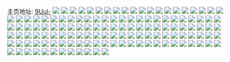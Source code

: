 主页地址: [9Uul-](https://weibo.com/u/5592045211) 
![](https://wx4.sinaimg.cn/mw2000/0066rEpBly1h9gsxsav61j32c02c0b2a.jpg) 
![](https://wx4.sinaimg.cn/mw2000/0066rEpBly1h98y598qebj32c02c0x6p.jpg) 
![](https://wx4.sinaimg.cn/mw2000/0066rEpBly1h98y5b33sij32c02c0npe.jpg) 
![](https://wx4.sinaimg.cn/mw2000/0066rEpBly1h98y5cro4ej32bz35su0y.jpg) 
![](https://wx4.sinaimg.cn/mw2000/0066rEpBly1h98y58fgvcj32bu35su0y.jpg) 
![](https://wx4.sinaimg.cn/mw2000/0066rEpBly1h8r92b7sdvj31sc1scao0.jpg) 
![](https://wx4.sinaimg.cn/mw2000/0066rEpBly1h8r92ar3g4j31sc1sctmy.jpg) 
![](https://wx4.sinaimg.cn/mw2000/0066rEpBly1h8io3r8kg6j32c034thdv.jpg) 
![](https://wx4.sinaimg.cn/mw2000/0066rEpBly1h8io3rzx5jj32c035h7wi.jpg) 
![](https://wx4.sinaimg.cn/mw2000/0066rEpBly1h8io3uj15aj32c03407wk.jpg) 
![](https://wx4.sinaimg.cn/mw2000/0066rEpBly1h8io3nu53nj32c02c0kjm.jpg) 
![](https://wx4.sinaimg.cn/mw2000/0066rEpBly1h8d08ys9y6j30zi0ziten.jpg) 
![](https://wx4.sinaimg.cn/mw2000/0066rEpBly1h8d090is22j32c02c0hdt.jpg) 
![](https://wx4.sinaimg.cn/mw2000/0066rEpBly1h8d093yzk1j32c02c04qq.jpg) 
![](https://wx4.sinaimg.cn/mw2000/0066rEpBly1h8d08zggrgj31jj1jj4qp.jpg) 
![](https://wx4.sinaimg.cn/mw2000/0066rEpBly1h8d0951pmej32c02c01ky.jpg) 
![](https://wx4.sinaimg.cn/mw2000/0066rEpBly1h8d092qzxlj325c25c7wh.jpg) 
![](https://wx4.sinaimg.cn/mw2000/0066rEpBly1h89neu3qkuj326y2x91ky.jpg) 
![](https://wx4.sinaimg.cn/mw2000/0066rEpBly1h89nf1c6r9j32802ypu0y.jpg) 
![](https://wx4.sinaimg.cn/mw2000/0066rEpBly1h89nez7e9xj31lq24yu0x.jpg) 
![](https://wx4.sinaimg.cn/mw2000/0066rEpBly1h89nexhva3j326y2y07wj.jpg) 
![](https://wx4.sinaimg.cn/mw2000/0066rEpBly1h83kyh7d3sj31o01o0e81.jpg) 
![](https://wx4.sinaimg.cn/mw2000/0066rEpBly1h7r28ljdbnj30u00u0af0.jpg) 
![](https://wx4.sinaimg.cn/mw2000/0066rEpBly1h7r28j7obtj30u01270y6.jpg) 
![](https://wx4.sinaimg.cn/mw2000/0066rEpBly1h7r28kg2nbj30u00u078g.jpg) 
![](https://wx4.sinaimg.cn/mw2000/0066rEpBly1h7r28k4jtpj30u010i0w1.jpg) 
![](https://wx4.sinaimg.cn/mw2000/0066rEpBly1h7r28vawq0j30u00u0adw.jpg) 
![](https://wx4.sinaimg.cn/mw2000/0066rEpBly1h70iebai0nj31be0zktg9.jpg) 
![](https://wx4.sinaimg.cn/mw2000/0066rEpBly1h6racwzgt9j316o16on90.jpg) 
![](https://wx4.sinaimg.cn/mw2000/0066rEpBly1h6racxjjsvj31jj1jj1kx.jpg) 
![](https://wx4.sinaimg.cn/mw2000/0066rEpBly1h6racxxzsgj30u00u0491.jpg) 
![](https://wx4.sinaimg.cn/mw2000/0066rEpBly1h6rafeoy2yj32c02c0qv6.jpg) 
![](https://wx4.sinaimg.cn/mw2000/0066rEpBly1h6q5bvzi9uj321x21xe82.jpg) 
![](https://wx4.sinaimg.cn/mw2000/0066rEpBly1h66dgffd36j30wi1yckjl.jpg) 
![](https://wx4.sinaimg.cn/mw2000/0066rEpBly1h66dgg5yvzj30wi1ycdss.jpg) 
![](https://wx4.sinaimg.cn/mw2000/0066rEpBly1h66e19yqujj30wi1yce81.jpg) 
![](https://wx4.sinaimg.cn/mw2000/0066rEpBly1h66e1821ptj30wi1ychdt.jpg) 
![](https://wx4.sinaimg.cn/mw2000/0066rEpBly1h66d16zzaqj31kq1c47a7.jpg) 
![](https://wx4.sinaimg.cn/mw2000/0066rEpBly1h5tn1p6zo8j30u0140q8m.jpg) 
![](https://wx4.sinaimg.cn/mw2000/0066rEpBly1h5tlz44yc0j30u01407bi.jpg) 
![](https://wx4.sinaimg.cn/mw2000/0066rEpBly1h5tlz4u6bkj30u014042u.jpg) 
![](https://wx4.sinaimg.cn/mw2000/0066rEpBly1h5s0ttlajpj30u00u0q6x.jpg) 
![](https://wx4.sinaimg.cn/mw2000/0066rEpBly1h5q9eabwuxj30u00uo44j.jpg) 
![](https://wx4.sinaimg.cn/mw2000/0066rEpBly1h5frpdh0v4j30tz0tfgur.jpg) 
![](https://wx4.sinaimg.cn/mw2000/0066rEpBly1h57sasicxfj30u00u046v.jpg) 
![](https://wx4.sinaimg.cn/mw2000/0066rEpBly1h57sauimoyj313u13uam0.jpg) 
![](https://wx4.sinaimg.cn/mw2000/0066rEpBly1h57sav2c4kj3159159wqb.jpg) 
![](https://wx4.sinaimg.cn/mw2000/0066rEpBly1h57sat16ymj30uk0ukdqu.jpg) 
![](https://wx4.sinaimg.cn/mw2000/0066rEpBly1h54n5fdfy5j30u00u0qa5.jpg) 
![](https://wx4.sinaimg.cn/mw2000/0066rEpBly1h51xec6rqej30u014sdk7.jpg) 
![](https://wx4.sinaimg.cn/mw2000/0066rEpBly1h4yijkg0vxj32c03404qq.jpg) 
![](https://wx4.sinaimg.cn/mw2000/0066rEpBly1h4yinxut31j30wi0widsn.jpg) 
![](https://wx4.sinaimg.cn/mw2000/0066rEpBly1h4xedzxqj7j30wi0wiwzu.jpg) 
![](https://wx4.sinaimg.cn/mw2000/0066rEpBly1h4w702yd6sj32c02c0e81.jpg) 
![](https://wx4.sinaimg.cn/mw2000/0066rEpBly1h4w7thhlrdj30wi0wiwof.jpg) 
![](https://wx4.sinaimg.cn/mw2000/0066rEpBly1h4w7rnkipoj32c02c0hdu.jpg) 
![](https://wx4.sinaimg.cn/mw2000/0066rEpBly1h4w7tgmyg2j32c02c0x6p.jpg) 
![](https://wx4.sinaimg.cn/mw2000/0066rEpBly1h4w7thr08ej30sg0sgte6.jpg) 
![](https://wx4.sinaimg.cn/mw2000/0066rEpBly1h4pw5a6w7tj30wi0wiwue.jpg) 
![](https://wx4.sinaimg.cn/mw2000/0066rEpBly1h4pw58335cj31401404bp.jpg) 
![](https://wx4.sinaimg.cn/mw2000/0066rEpBly1h4i6jo24r4j30u00u0jv8.jpg) 
![](https://wx4.sinaimg.cn/mw2000/0066rEpBly1h4i6jouivoj30u00u0aen.jpg) 
![](https://wx4.sinaimg.cn/mw2000/0066rEpBly1h4g6rvtw7tj30u00u0q92.jpg) 
![](https://wx4.sinaimg.cn/mw2000/0066rEpBly1h4g6rwi6bcj30u0140jyp.jpg) 
![](https://wx4.sinaimg.cn/mw2000/0066rEpBly1h4ea52ecxaj33402c0npe.jpg) 
![](https://wx4.sinaimg.cn/mw2000/0066rEpBly1h4ea4yum80j328f292kjl.jpg) 
![](https://wx4.sinaimg.cn/mw2000/0066rEpBly1h4ea4zldpcj32c02ese81.jpg) 
![](https://wx4.sinaimg.cn/mw2000/0066rEpBly1h4ea52u9cdj31wk218e5j.jpg) 
![](https://wx4.sinaimg.cn/mw2000/0066rEpBly1h4ea6zkbmdj32c03404qq.jpg) 
![](https://wx4.sinaimg.cn/mw2000/0066rEpBly1h49ij6r380j31sc2ds4qp.jpg) 
![](https://wx4.sinaimg.cn/mw2000/0066rEpBly1h4aa1g4d7ij30u00u0q6y.jpg) 
![](https://wx4.sinaimg.cn/mw2000/0066rEpBly1h3pmca1e4ej32a8328u0x.jpg) 
![](https://wx4.sinaimg.cn/mw2000/0066rEpBly1h3pmc87xlrj32c02c0x6p.jpg) 
![](https://wx4.sinaimg.cn/mw2000/0066rEpBly1h3pmc7bwy5j32c03401ky.jpg) 
![](https://wx4.sinaimg.cn/mw2000/0066rEpBly1h3pmc92jrzj32c02c0u0x.jpg) 
![](https://wx4.sinaimg.cn/mw2000/0066rEpBly1h3g4e0vw9gj32c02c01ky.jpg) 
![](https://wx4.sinaimg.cn/mw2000/0066rEpBly1h3g49hk4i8j32c02c0npd.jpg) 
![](https://wx4.sinaimg.cn/mw2000/0066rEpBly1h3g48yfvqvj31nz1otqcg.jpg) 
![](https://wx4.sinaimg.cn/mw2000/0066rEpBly1h3g4dumwt5j32f61y7u0x.jpg) 
![](https://wx4.sinaimg.cn/mw2000/0066rEpBly1h3g4dxti8uj3276276npd.jpg) 
![](https://wx4.sinaimg.cn/mw2000/0066rEpBly1h3g4f29ijpj32c02c0qv5.jpg) 
![](https://wx4.sinaimg.cn/mw2000/0066rEpBly1h386r1io1rj30u00u0tbx.jpg) 
![](https://wx4.sinaimg.cn/mw2000/0066rEpBly1h386r27ya8j30wi0nrmyg.jpg) 
![](https://wx4.sinaimg.cn/mw2000/0066rEpBly1h386r1z7efj30u0140tc2.jpg) 
![](https://wx4.sinaimg.cn/mw2000/0066rEpBly1h360yqawdvj30u014044q.jpg) 
![](https://wx4.sinaimg.cn/mw2000/0066rEpBly1h2vnqzkoslj30u014stgf.jpg) 
![](https://wx4.sinaimg.cn/mw2000/0066rEpBly1h2vnqzv4z0j30u014jdng.jpg) 
![](https://wx4.sinaimg.cn/mw2000/0066rEpBly1h2td7b00w4j30u00u0jw0.jpg) 
![](https://wx4.sinaimg.cn/mw2000/0066rEpBly1h2ezkg7l00j30tw0twqb3.jpg) 
![](https://wx4.sinaimg.cn/mw2000/0066rEpBly1h2ezkgqetwj30u00u0dn0.jpg) 
![](https://wx4.sinaimg.cn/mw2000/0066rEpBly1h265pdcwi3j32332s3x6q.jpg) 
![](https://wx4.sinaimg.cn/mw2000/0066rEpBly1h23q75bcj2j30uh0udti4.jpg) 
![](https://wx4.sinaimg.cn/mw2000/0066rEpBly1h1xwfli0fzj30sg0sgq8c.jpg) 
![](https://wx4.sinaimg.cn/mw2000/0066rEpBly1h07s1qm33kj30wi1ychdt.jpg) 
![](https://wx4.sinaimg.cn/mw2000/0066rEpBly1h07s1oawldj30wi1kvgrc.jpg) 
![](https://wx4.sinaimg.cn/mw2000/0066rEpBly1h04zrtjpruj32c02c0hdu.jpg) 
![](https://wx4.sinaimg.cn/mw2000/0066rEpBly1h04zqyttcsj32c02c0e82.jpg) 
![](https://wx4.sinaimg.cn/mw2000/0066rEpBly1h03sosz956j32c02c0b2a.jpg) 
![](https://wx4.sinaimg.cn/mw2000/0066rEpBly1h03sots302j32c02c0npd.jpg) 
![](https://wx4.sinaimg.cn/mw2000/0066rEpBly1h03sp1sx9wj32c02c0e81.jpg) 
![](https://wx4.sinaimg.cn/mw2000/0066rEpBly1h03sp0g92yj32c02c0hdu.jpg) 
![](https://wx4.sinaimg.cn/mw2000/0066rEpBly1h03sp15pqpj32c02c0e81.jpg) 
![](https://wx4.sinaimg.cn/mw2000/0066rEpBly1h03soz51v4j32c02c0npe.jpg) 
![](https://wx4.sinaimg.cn/mw2000/0066rEpBly1h03sovrc6cj32c02c0kjl.jpg) 
![](https://wx4.sinaimg.cn/mw2000/0066rEpBly1h03soxcbnyj32c02c0x6p.jpg) 
![](https://wx4.sinaimg.cn/mw2000/0066rEpBly1h01uhynf7wj31o027y7wl.jpg) 
![](https://wx4.sinaimg.cn/mw2000/0066rEpBly1gztoys4n17j31sc2dtb2c.jpg) 
![](https://wx4.sinaimg.cn/mw2000/0066rEpBly1gzr34kdllaj32c02c07wi.jpg) 
![](https://wx4.sinaimg.cn/mw2000/0066rEpBly1gzjt16gpigj30u00u045d.jpg) 
![](https://wx4.sinaimg.cn/mw2000/0066rEpBly1gzjt19fv7fj30u00u0n6u.jpg) 
![](https://wx4.sinaimg.cn/mw2000/0066rEpBly1gz8wi3f388j30u00u042i.jpg) 
![](https://wx4.sinaimg.cn/mw2000/0066rEpBly1gyy12jlrsfj30u00u0td6.jpg) 
![](https://wx4.sinaimg.cn/mw2000/0066rEpBly1gyy12k9bv8j30u0140dnj.jpg) 
![](https://wx4.sinaimg.cn/mw2000/0066rEpBly1gyrlwm9lsbj31sc2dsb2a.jpg) 
![](https://wx4.sinaimg.cn/mw2000/0066rEpBly1gyrlwmysvlj31sc2dsb2a.jpg) 
![](https://wx4.sinaimg.cn/mw2000/0066rEpBly1gyrlwky710j31sc2dsqv6.jpg) 
![](https://wx4.sinaimg.cn/mw2000/0066rEpBly1gyq8y5433pj30u011rgvr.jpg) 
![](https://wx4.sinaimg.cn/mw2000/0066rEpBly1gyq8y3uao3j30u0128496.jpg) 
![](https://wx4.sinaimg.cn/mw2000/0066rEpBly1gyny9hd361j30u0140jzo.jpg) 
![](https://wx4.sinaimg.cn/mw2000/0066rEpBly1gy8nz5ugmbj31o01o04qp.jpg) 
![](https://wx4.sinaimg.cn/mw2000/0066rEpBly1gy5qbb8li6j31400u0gt1.jpg) 
![](https://wx4.sinaimg.cn/mw2000/0066rEpBly1gy5qbaqrkej30u00ua42o.jpg) 
![](https://wx4.sinaimg.cn/mw2000/0066rEpBly1gxztn5um82j32c02c0u0y.jpg) 
![](https://wx4.sinaimg.cn/mw2000/0066rEpBly1gx75b0t56vj32c02c04qq.jpg) 
![](https://wx4.sinaimg.cn/mw2000/0066rEpBly1gx75azzm93j32c02c0b29.jpg) 
![](https://wx4.sinaimg.cn/mw2000/0066rEpBly1gx75az8l6tj32c02c04qq.jpg) 
![](https://wx4.sinaimg.cn/mw2000/0066rEpBly1gx75b26gr0j32c02c0hdu.jpg) 
![](https://wx4.sinaimg.cn/mw2000/0066rEpBly1gx75b3qdquj32c02c0u0y.jpg) 
![](https://wx4.sinaimg.cn/mw2000/0066rEpBly1gx75b4vmd1j32c02c0u0x.jpg) 
![](https://wx4.sinaimg.cn/mw2000/0066rEpBly1gwhnins139j32c02c01ky.jpg) 
![](https://wx4.sinaimg.cn/mw2000/0066rEpBly1gwg4evxujaj30u00u0diu.jpg) 
![](https://wx4.sinaimg.cn/mw2000/0066rEpBly1gwg4ewe28hj30u00u00yl.jpg) 
